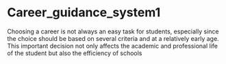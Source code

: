 # Career_guidance_system1
Choosing a career is not always an easy task for students, especially since the choice should be based on several criteria and at a relatively early age. This important decision not only affects the academic and professional life of the student but also the efficiency of schools 
